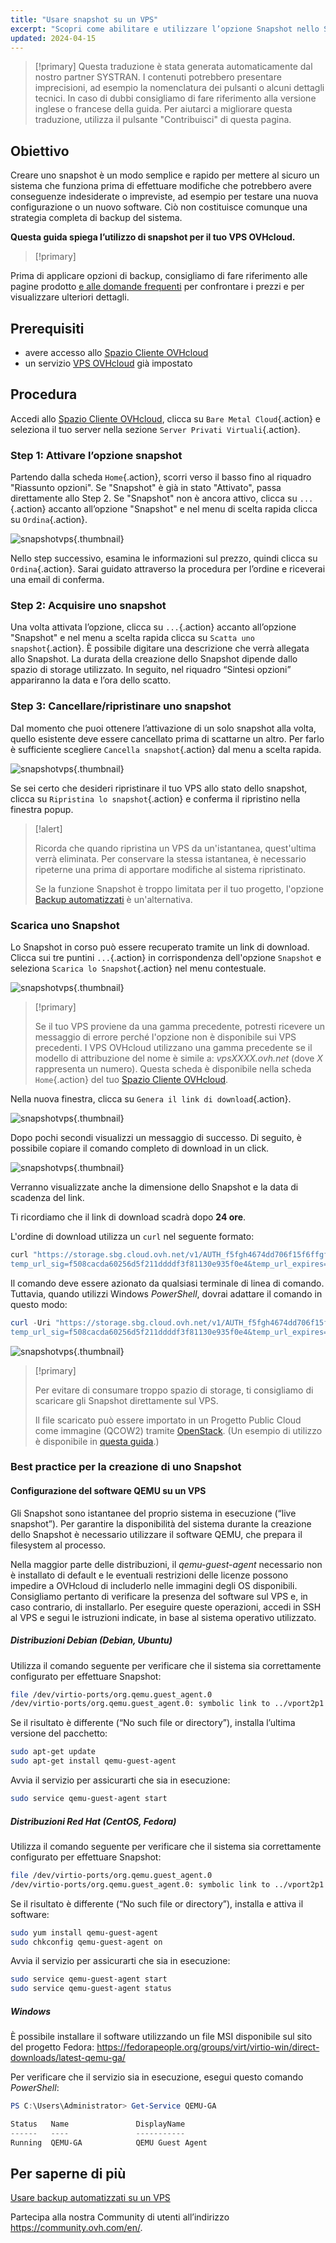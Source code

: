 ```yaml
---
title: "Usare snapshot su un VPS"
excerpt: "Scopri come abilitare e utilizzare l’opzione Snapshot nello Spazio Cliente OVHcloud"
updated: 2024-04-15
---
```


> [!primary]
> Questa traduzione è stata generata automaticamente dal nostro partner SYSTRAN. I contenuti potrebbero presentare imprecisioni, ad esempio la nomenclatura dei pulsanti o alcuni dettagli tecnici. In caso di dubbi consigliamo di fare riferimento alla versione inglese o francese della guida. Per aiutarci a migliorare questa traduzione, utilizza il pulsante "Contribuisci" di questa pagina.
>

## Obiettivo

Creare uno snapshot è un modo semplice e rapido per mettere al sicuro un sistema che funziona prima di effettuare modifiche che potrebbero avere conseguenze indesiderate o impreviste, ad esempio per testare una nuova configurazione o un nuovo software. Ciò non costituisce comunque una strategia completa di backup del sistema.

**Questa guida spiega l’utilizzo di snapshot per il tuo VPS OVHcloud.**

> [!primary]
>
Prima di applicare opzioni di backup, consigliamo di fare riferimento alle pagine prodotto [e alle domande frequenti](https://www.ovhcloud.com/it/vps/options/) per confrontare i prezzi e per visualizzare ulteriori dettagli.
>

## Prerequisiti

- avere accesso allo [Spazio Cliente OVHcloud](https://www.ovh.com/auth/?action=gotomanager&from=https://www.ovh.it/&ovhSubsidiary=it)
- un servizio [VPS OVHcloud](https://www.ovhcloud.com/it/vps/) già impostato

## Procedura

Accedi allo [Spazio Cliente OVHcloud](https://www.ovh.com/auth/?action=gotomanager&from=https://www.ovh.it/&ovhSubsidiary=it), clicca su `Bare Metal Cloud`{.action} e seleziona il tuo server nella sezione `Server Privati Virtuali`{.action}.

### Step 1: Attivare l’opzione snapshot

Partendo dalla scheda `Home`{.action}, scorri verso il basso fino al riquadro "Riassunto opzioni". Se "Snapshot" è già in stato "Attivato", passa direttamente allo Step 2. Se "Snapshot" non è ancora attivo, clicca su `...`{.action} accanto all’opzione "Snapshot" e nel menu di scelta rapida clicca su `Ordina`{.action}.

![snapshotvps](images/snapshot_vps_step1b.png){.thumbnail}

Nello step successivo, esamina le informazioni sul prezzo, quindi clicca su `Ordina`{.action}. Sarai guidato attraverso la procedura per l’ordine e riceverai una email di conferma.

### Step 2: Acquisire uno snapshot

Una volta attivata l’opzione, clicca su `...`{.action} accanto all’opzione "Snapshot" e nel menu a scelta rapida clicca su `Scatta uno snapshot`{.action}. È possibile digitare una descrizione che verrà allegata allo Snapshot. La durata della creazione dello Snapshot dipende dallo spazio di storage utilizzato. In seguito, nel riquadro “Sintesi opzioni” appariranno la data e l’ora dello scatto.

### Step 3: Cancellare/ripristinare uno snapshot

Dal momento che puoi ottenere l’attivazione di un solo snapshot alla volta, quello esistente deve essere cancellato prima di scattarne un altro. Per farlo è sufficiente scegliere `Cancella snapshot`{.action} dal menu a scelta rapida.

![snapshotvps](images/snapshot_vps_step2.png){.thumbnail}

Se sei certo che desideri ripristinare il tuo VPS allo stato dello snapshot, clicca su `Ripristina lo snapshot`{.action} e conferma il ripristino nella finestra popup.

> [!alert]
>
> Ricorda che quando ripristina un VPS da un'istantanea, quest'ultima verrà eliminata. Per conservare la stessa istantanea, è necessario ripeterne una prima di apportare modifiche al sistema ripristinato.
>
> Se la funzione Snapshot è troppo limitata per il tuo progetto, l'opzione [Backup automatizzati](/pages/bare_metal_cloud/virtual_private_servers/using-automated-backups-on-a-vps) è un'alternativa.
>

### Scarica uno Snapshot

Lo Snapshot in corso può essere recuperato tramite un link di download. Clicca sui tre puntini `...`{.action} in corrispondenza dell'opzione `Snapshot` e seleziona `Scarica lo Snapshot`{.action} nel menu contestuale.

![snapshotvps](images/snapshot_vps03.png){.thumbnail}

> [!primary]
>
> Se il tuo VPS proviene da una gamma precedente, potresti ricevere un messaggio di errore perché l'opzione non è disponibile sui VPS precedenti. I VPS OVHcloud utilizzano una gamma precedente se il modello di attribuzione del nome è simile a: *vpsXXXX.ovh.net* (dove *X* rappresenta un numero). Questa scheda è disponibile nella scheda `Home`{.action} del tuo [Spazio Cliente OVHcloud](https://www.ovh.com/auth/?action=gotomanager&from=https://www.ovh.it/&ovhSubsidiary=it).
>

Nella nuova finestra, clicca su `Genera il link di download`{.action}.

![snapshotvps](images/snapshot_vps04.png){.thumbnail}

Dopo pochi secondi visualizzi un messaggio di successo. Di seguito, è possibile copiare il comando completo di download in un click.

![snapshotvps](images/snapshot_vps05.png){.thumbnail}

Verranno visualizzate anche la dimensione dello Snapshot e la data di scadenza del link.

Ti ricordiamo che il link di download scadrà dopo **24 ore**.

L'ordine di download utilizza un `curl` nel seguente formato:

```bash
curl "https://storage.sbg.cloud.ovh.net/v1/AUTH_f5fgh4674dd706f15f6ffgf4z667d3f4g5f05/glance/5ceg3f93-8b49-436b-aefe-4185f9fc3f78?
temp_url_sig=f508cacda60256d5f211ddddf3f81130e935f0e4&temp_url_expires=1678247579" --output vps-x11x11xyy.vps.ovh.net --fail
```

Il comando deve essere azionato da qualsiasi terminale di linea di comando. Tuttavia, quando utilizzi Windows *PowerShell*, dovrai adattare il comando in questo modo:

```powershell
curl -Uri "https://storage.sbg.cloud.ovh.net/v1/AUTH_f5fgh4674dd706f15f6ffgf4z667d3f4g5f05/glance/5ceg3f93-8b49-436b-aefe-4185f9fc3f78?
temp_url_sig=f508cacda60256d5f211ddddf3f81130e935f0e4&temp_url_expires=1678247579" -OutFile vps-x11x11xyy.vps.ovh.net
```

![snapshotvps](images/snapshot_vps06.png){.thumbnail}

> [!primary]
>
> Per evitare di consumare troppo spazio di storage, ti consigliamo di scaricare gli Snapshot direttamente sul VPS.
>
> Il file scaricato può essere importato in un Progetto Public Cloud come immagine (QCOW2) tramite [OpenStack](products/public-cloud-compute-instance-management). (Un esempio di utilizzo è disponibile in [questa guida](/pages/public_cloud/compute/upload_own_image).)
>

### Best practice per la creazione di uno Snapshot

#### Configurazione del software QEMU su un VPS

Gli Snapshot sono istantanee del proprio sistema in esecuzione (“live snapshot”). Per garantire la disponibilità del sistema durante la creazione dello Snapshot è necessario utilizzare il software QEMU, che  prepara il filesystem al processo.

Nella maggior parte delle distribuzioni, il *qemu-guest-agent* necessario non è installato di default e le eventuali restrizioni delle licenze possono impedire a OVHcloud di includerlo nelle immagini degli OS disponibili. Consigliamo pertanto di verificare la presenza del software sul VPS e, in caso contrario, di installarlo. Per eseguire queste operazioni, accedi in SSH al VPS e segui le istruzioni indicate, in base al sistema operativo utilizzato.

##### **Distribuzioni Debian (Debian, Ubuntu)**

Utilizza il comando seguente per verificare che il sistema sia correttamente configurato per effettuare Snapshot:

```bash
file /dev/virtio-ports/org.qemu.guest_agent.0
/dev/virtio-ports/org.qemu.guest_agent.0: symbolic link to ../vport2p1
```

Se il risultato è differente (“No such file or directory”), installa l’ultima versione del pacchetto:

```bash
sudo apt-get update
sudo apt-get install qemu-guest-agent
```

Avvia il servizio per assicurarti che sia in esecuzione:

```bash
sudo service qemu-guest-agent start
```

##### **Distribuzioni Red Hat (CentOS, Fedora)**

Utilizza il comando seguente per verificare che il sistema sia correttamente configurato per effettuare Snapshot:

```bash
file /dev/virtio-ports/org.qemu.guest_agent.0
/dev/virtio-ports/org.qemu.guest_agent.0: symbolic link to ../vport2p1
```

Se il risultato è differente (“No such file or directory”), installa e attiva il software:

```bash
sudo yum install qemu-guest-agent
sudo chkconfig qemu-guest-agent on
```

Avvia il servizio per assicurarti che sia in esecuzione:

```bash
sudo service qemu-guest-agent start
sudo service qemu-guest-agent status
```

##### **Windows**

È possibile installare il software utilizzando un file MSI disponibile sul sito del progetto Fedora: <https://fedorapeople.org/groups/virt/virtio-win/direct-downloads/latest-qemu-ga/>

Per verificare che il servizio sia in esecuzione, esegui questo comando *PowerShell*:

```powershell
PS C:\Users\Administrator> Get-Service QEMU-GA

Status   Name               DisplayName
------   ----               -----------
Running  QEMU-GA            QEMU Guest Agent
```

## Per saperne di più

[Usare backup automatizzati su un VPS](/pages/bare_metal_cloud/virtual_private_servers/using-automated-backups-on-a-vps)

Partecipa alla nostra Community di utenti all’indirizzo <https://community.ovh.com/en/>.